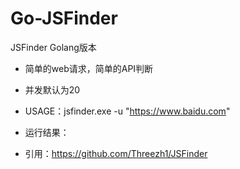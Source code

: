 # Go-JSFinder
JSFinder Golang版本
* 简单的web请求，简单的API判断
* 并发默认为20
* USAGE：jsfinder.exe -u "https://www.baidu.com"
* 运行结果：


* 引用：https://github.com/Threezh1/JSFinder 
